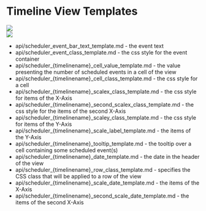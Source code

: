 Timeline View Templates
==============

<img src="api/timeline_view_templates_01.png"/>

<br>

<img src="api/timeline_view_templates_02.png"/>


- api/scheduler_event_bar_text_template.md - the event text
- api/scheduler_event_class_template.md - the css style for the event container
- api/scheduler_{timelinename}_cell_value_template.md - the value presenting  the number of scheduled events in a cell of the view
- api/scheduler_{timelinename}_cell_class_template.md - the css style for a cell
- api/scheduler_{timelinename}_scalex_class_template.md - the css style for items of the X-Axis
- api/scheduler_{timelinename}_second_scalex_class_template.md - the css style for the items of the second X-Axis
- api/scheduler_{timelinename}_scaley_class_template.md - the css style for items of the Y-Axis
- api/scheduler_{timelinename}_scale_label_template.md - the items of the Y-Axis
- api/scheduler_{timelinename}_tooltip_template.md - the tooltip over a cell containing some scheduled event(s)
- api/scheduler_{timelinename}_date_template.md - the date in the header of the view
- api/scheduler_{timelinename}_row_class_template.md - specifies the CSS class that will be applied to a row of the view
- api/scheduler_{timelinename}_scale_date_template.md - the items of the X-Axis
- api/scheduler_{timelinename}_second_scale_date_template.md - the items of the second X-Axis






